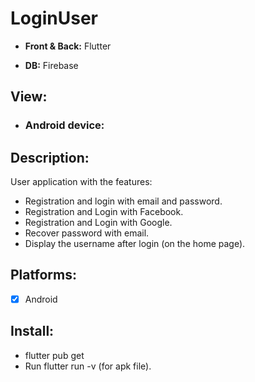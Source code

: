 # LoginUser
- **Front &amp; Back:** Flutter

- **DB:** Firebase

## View:
- ### Android device:

## Description:
User application with the features:
- Registration and login with email and password.
- Registration and Login with Facebook.
- Registration and Login with Google.
- Recover password with email.
- Display the username after login (on the home page).

## Platforms:
- [X] Android

## Install:
- flutter pub get
- Run flutter run -v (for apk file).
